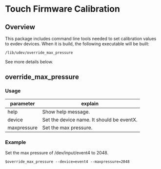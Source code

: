 # Touch Firmware Calibration

## Overview
This package includes command line tools needed to set calibration values to
evdev devices. When it is build, the following executable will be built:

    /lib/udev/override_max_pressure

See more details below.

## override\_max\_pressure

### Usage
| parameter     |  explain   |
|---------------|------------|
help            |    Show help message.
device          |    Set the device name. It should be eventX.
maxpressure     |    Set the max pressure.

### Example
Set the max pressure of /dev/input/event4 to 2048.

    $override_max_pressure --device=event4 --maxpressure=2048
